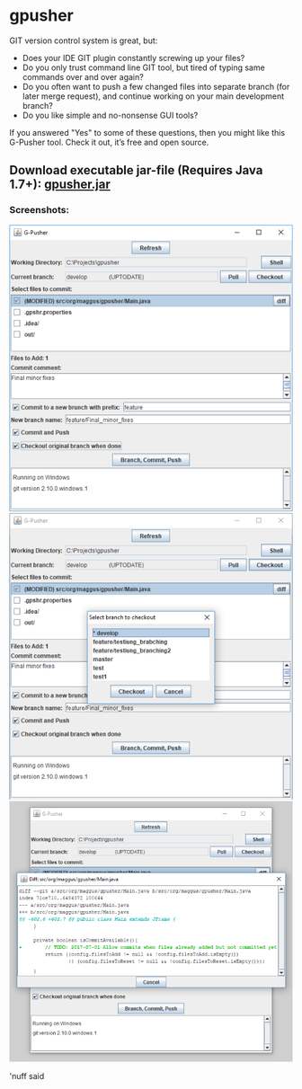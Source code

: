 # gpusher

GIT version control system is great, but:

  * Does your IDE GIT plugin constantly screwing up your files?
  * Do you only trust command line GIT tool, but tired of typing same commands over and over again?
  * Do you often want to push a few changed files into separate branch (for later merge request), and continue working on your main development branch?
  * Do you like simple and no-nonsense GUI tools?

   If you answered "Yes" to some of these questions, then you might like this G-Pusher tool. Check it out, it’s free and open source. 

## Download executable jar-file (Requires Java 1.7+): [gpusher.jar](https://github.com/ma99us/gpusher/raw/master/gpusher.jar)

### Screenshots:
![Main dialog](/doc/gpusher_scr1.png?raw=true "gpusher screenshot 1")
![Checkout branch](/doc/gpusher_scr2.png?raw=true "gpusher screenshot 2")
![Diff file](/doc/gpusher_scr3.png?raw=true "gpusher screenshot 3")

'nuff said
